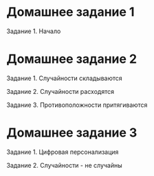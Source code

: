 # Домашнее задание 1 
Задание 1. Начало

# Домашнее задание 2
Задание 1. Случайности складываются

Задание 2. Случайности расходятся

Задание 3. Противоположности притягиваются

# Домашнее задание 3

Задание 1. Цифровая персонализация

Задание 2. Случайности - не случайны
